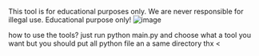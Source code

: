                                                                                      
This tool is for educational purposes only. We are never responsible for illegal use. Educational purpose only!
![image](https://user-images.githubusercontent.com/116391434/229136561-5a57110e-e7dd-45a9-b6d0-75f2d63477c2.png)


how to use the tools?
just run python main.py and choose what a tool you want but you should put all python file an a same directory thx <
